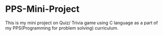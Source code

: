 # PPS-Mini-Project
This is my mini project on Quiz/ Trivia game using C language as a part of my PPS(Programming for problem solving) curriculum.
